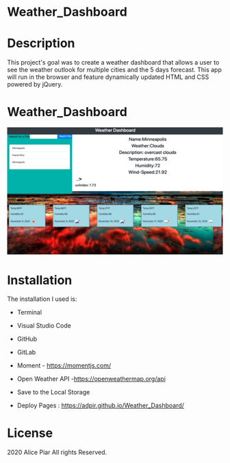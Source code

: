 # Weather_Dashboard

# Description
This project's goal was to create a weather dashboard that allows a user to see the weather outlook for multiple cities and the 5 days forecast. 
This app will run in the browser and feature dynamically updated HTML and CSS powered by jQuery.


#  Weather_Dashboard
![image](./assets/background.png)

# Installation
The installation I used is:
* Terminal
* Visual Studio Code
* GitHub
* GitLab
* Moment - https://momentjs.com/
* Open Weather API -https://openweathermap.org/api
* Save to the Local Storage

* Deploy Pages : https://adpir.github.io/Weather_Dashboard/ 

# License

2020 Alice Piar All rights Reserved.



